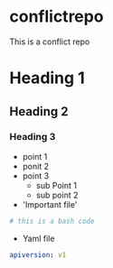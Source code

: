 # conflictrepo
This is a conflict repo 

# Heading 1
## Heading 2
### Heading 3

* point 1
* ponit 2
* point 3
  * sub Point 1 
  * sub point 2
* 'Important file'
```bash
# this is a bash code
```

* Yaml file
```yaml
apiversion: v1
```
